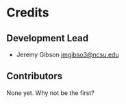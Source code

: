 # Credits

## Development Lead

* Jeremy Gibson <jmgibso3@ncsu.edu>

## Contributors

None yet. Why not be the first?
